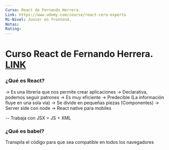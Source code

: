 ```yaml
---
Curso: React de Fernando Herrera.
Link: https://www.udemy.com/course/react-cero-experto
Mi-Nivel: Junior en frontend.
Notas:
Rating:
---
```


# Curso React de Fernando Herrera. [LINK](https://www.udemy.com/course/react-cero-experto)

### ¿Qué es React?

-> Es una librería que nos permite crear aplicaciones
-> Declarativa, podemos seguir patrones
-> Es muy eficiente
-> Predecible (La información fluye en una sola via)
-> Se divide en pequeñas piezas (Componentes)
-> Server side con node
-> React native para mobiles

--
Trabaja con JSX = JS + XML

### ¿Qué es babel?

Transpila el código para que sea compatible en todos los navegadores
